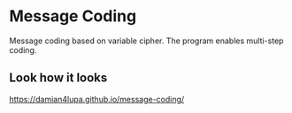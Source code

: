 # Message Coding

Message coding based on variable cipher. The program enables multi-step coding.

## Look how it looks 

https://damian4lupa.github.io/message-coding/

